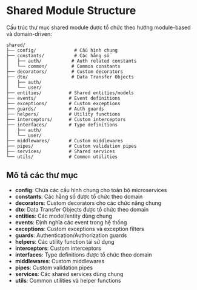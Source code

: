 # Shared Module Structure

Cấu trúc thư mục shared module được tổ chức theo hướng module-based và domain-driven:

```
shared/
├── config/              # Cấu hình chung
├── constants/           # Các hằng số
│   ├── auth/           # Auth related constants
│   └── common/         # Common constants
├── decorators/         # Custom decorators
├── dto/                # Data Transfer Objects
│   ├── auth/
│   └── user/
├── entities/          # Shared entities/models
├── events/            # Event definitions
├── exceptions/        # Custom exceptions
├── guards/            # Auth guards
├── helpers/           # Utility functions
├── interceptors/      # Custom interceptors
├── interfaces/        # Type definitions
│   ├── auth/
│   └── user/
├── middlewares/       # Custom middlewares
├── pipes/             # Custom validation pipes
├── services/          # Shared services
└── utils/             # Common utilities
```

## Mô tả các thư mục

- **config**: Chứa các cấu hình chung cho toàn bộ microservices
- **constants**: Các hằng số được tổ chức theo domain
- **decorators**: Custom decorators cho các chức năng chung
- **dto**: Data Transfer Objects được tổ chức theo domain
- **entities**: Các model/entity dùng chung
- **events**: Định nghĩa các event trong hệ thống
- **exceptions**: Custom exceptions và exception filters
- **guards**: Authentication/Authorization guards
- **helpers**: Các utility function tái sử dụng
- **interceptors**: Custom interceptors
- **interfaces**: Type definitions được tổ chức theo domain
- **middlewares**: Custom middlewares
- **pipes**: Custom validation pipes
- **services**: Các shared services dùng chung
- **utils**: Common utilities và helper functions
